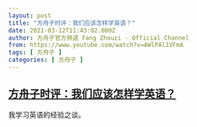 ```yaml
---
layout: post
title: "方舟子时评：我们应该怎样学英语？"
date: 2021-03-12T11:43:02.000Z
author: 方舟子官方频道 Fang Zhouzi - Official Channel
from: https://www.youtube.com/watch?v=AWlPAl1VFmA
tags: [ 方舟子 ]
categories: [ 方舟子 ]
---
```

<!--1615549382000-->
[方舟子时评：我们应该怎样学英语？](https://www.youtube.com/watch?v=AWlPAl1VFmA)
------

<div>
我学习英语的经验之谈。
</div>
